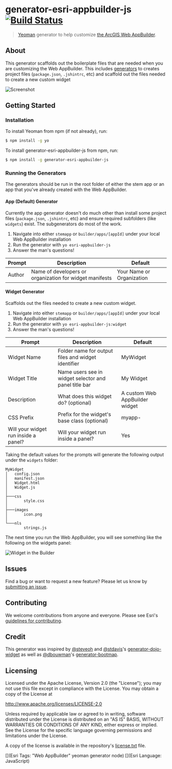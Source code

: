 # generator-esri-appbuilder-js [![Build Status](https://secure.travis-ci.org/tomwayson/generator-esri-appbuilder-js.png?branch=master)](https://travis-ci.org/tomwayson/generator-esri-appbuilder-js)

> [Yeoman](http://yeoman.io) generator to help customize [the ArcGIS Web AppBuilder](http://video.esri.com/watch/3211/web-app-builder).

## About

This generator scaffolds out the boilerplate files that are needed when you are customizing the Web AppBuilder. This includes [generators](#running-the-generators) to creates project files (`package.json`, `.jshintrc`, etc) and scaffold out the files needed to create a new custom widget

![Screenshot](https://raw.githubusercontent.com/tomwayson/generator-esri-appbuilder-js/master/docs/images/running-the-generators.png)

## Getting Started

### Installation

To install Yeoman from npm (if not already), run:

```bash
$ npm install -g yo
```

To install generator-esri-appbuilder-js from npm, run:

```bash
$ npm install -g generator-esri-appbuilder-js
```

### Running the Generators

The generators should be run in the root folder of either the stem app or an app that you've already created with the Web AppBuilder.

#### App (Default) Generator

Currently the app generator doesn't do much other than install some project files (`package.json`, `.jshintrc`, etc) and ensure required subfolders (like `widgets`) exist. The subgenerators do most of the work.

1. Navigate into either `stemapp` or `builder/apps/[appId]` under your local Web AppBuilder installation
2. Run the generator with `yo esri-appbuilder-js`
3. Answer the man's questions!

|Prompt|Description|Default|
|------|-----------|-------|
|Author|Name of developers or organization for widget manifests|Your Name or Organization|

#### Widget Generator

Scaffolds out the files needed to create a new custom widget.

1. Navigate into either `stemapp` or `builder/apps/[appId]` under your local Web AppBuilder installation
2. Run the generator with `yo esri-appbuilder-js:widget`
3. Answer the man's questions!

|Prompt|Description|Default|
|------|-----------|-------|
|Widget Name|Folder name for output files and widget identifier|MyWidget|
|Widget Title|Name users see in widget selector and panel title bar|My Widget|
|Description|What does this widget do? (optional)|A custom Web AppBuilder widget|
|CSS Prefix|Prefix for the widget's base class (optional)|myapp-|
|Will your widget run inside a panel?|Will your widget run inside a panel?|Yes|

Taking the default values for the prompts will generate the following output under the `widgets` folder:

```
MyWidget
│   config.json
│   manifest.json
│   Widget.html
│   Widget.js
│
├───css
│       style.css
│
├───images
│       icon.png
│
└───nls
        strings.js
```

The next time you run the Web AppBuilder, you will see something like the following on the widgets panel:

![Widget in the Builder](https://raw.githubusercontent.com/tomwayson/generator-esri-appbuilder-js/master/docs/images/widget-in-builder.png)

## Issues

Find a bug or want to request a new feature?  Please let us know by [submitting an issue](https://github.com/tomwayson/generator-esri-appbuilder-js/issues).

## Contributing

We welcome contributions from anyone and everyone. Please see Esri's [guidelines for contributing](https://github.com/esri/contributing).

## Credit

This generator was inspired by [@steveoh](https://github.com/steveoh) and [@stdavis](https://github.com/stdavis)'s [generator-dojo-widget](https://github.com/steveoh/generator-dojo-widget) as well as [@dbouwman](https://github.com/dbouwman)'s [generator-bootmap](https://github.com/dbouwman/generator-bootmap).

## Licensing

Licensed under the Apache License, Version 2.0 (the "License");
you may not use this file except in compliance with the License.
You may obtain a copy of the License at

   http://www.apache.org/licenses/LICENSE-2.0

Unless required by applicable law or agreed to in writing, software
distributed under the License is distributed on an "AS IS" BASIS,
WITHOUT WARRANTIES OR CONDITIONS OF ANY KIND, either express or implied.
See the License for the specific language governing permissions and
limitations under the License.

A copy of the license is available in the repository's [license.txt]( https://raw.github.com/Esri/esri-leaflet/master/license.txt) file.

[](Esri Tags: "Web AppBuilder" yeoman generator node)
[](Esri Language: JavaScript)
